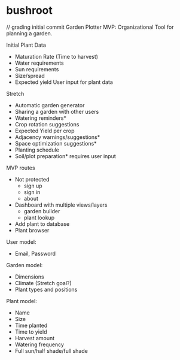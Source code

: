 # bushroot
// grading initial commit
Garden Plotter
MVP:
Organizational Tool for planning a garden.

Initial Plant Data
* Maturation Rate (Time to harvest)
* Water requirements
* Sun requirements
* Size/spread
* Expected yield
User input for plant data

Stretch
* Automatic garden generator
* Sharing a garden with other users
* Watering reminders*
* Crop rotation suggestions
* Expected Yield per crop
* Adjacency warnings/suggestions*
* Space optimization suggestions*
* Planting schedule
* Soil/plot preparation*
requires user input

MVP routes
* Not protected
    * sign up
    * sign in
    * about
* Dashboard with multiple views/layers
    * garden builder
    * plant lookup
* Add plant to database
* Plant browser

User model:
* Email, Password

Garden model:
* Dimensions
* Climate (Stretch goal?)
* Plant types and positions

Plant model:
* Name
* Size
* Time planted
* Time to yield
* Harvest amount
* Watering frequency
* Full sun/half shade/full shade
